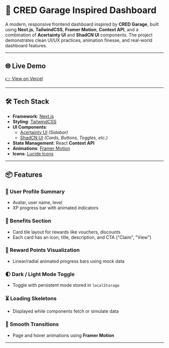 # 🚀 CRED Garage Inspired Dashboard

A modern, responsive frontend dashboard inspired by **CRED Garage**, built using **Next.js**, **TailwindCSS**, **Framer Motion**, **Context API**, and a combination of **Acertainty UI** and **ShadCN UI** components. The project demonstrates clean UI/UX practices, animation finesse, and real-world dashboard features.

---

## 🌐 Live Demo

[👉 View on Vercel](https://cred-garage-ten.vercel.app/)

---

## 🛠️ Tech Stack

- **Framework**: [Next.js](https://nextjs.org/)
- **Styling**: [TailwindCSS](https://tailwindcss.com/)
- **UI Components**:
  - [Acertainty UI](https://www.acertainty.com/) *(Sidebar)*
  - [ShadCN UI](https://ui.shadcn.com/) *(Cards, Buttons, Toggles, etc.)*
- **State Management**: React **Context API**
- **Animations**: [Framer Motion](https://www.framer.com/motion/)
- **Icons**: [Lucide Icons](https://lucide.dev/)

---

## 📦 Features

### 👤 User Profile Summary
- Avatar, user name, level
- XP progress bar with animated indicators

### 🎁 Benefits Section
- Card tile layout for rewards like vouchers, discounts
- Each card has an icon, title, description, and CTA ("Claim", "View")

### 💎 Reward Points Visualization
- Linear/radial animated progress bars using mock data

### 🌓 Dark / Light Mode Toggle
- Toggle with persistent mode stored in `localStorage`

### ⏳ Loading Skeletons
- Displayed while components fetch or simulate data

### 💫 Smooth Transitions
- Page and hover animations using **Framer Motion**

---


